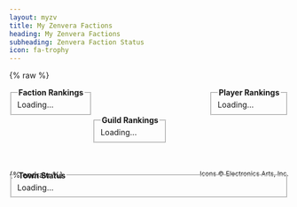 ```yaml
---
layout: myzv
title: My Zenvera Factions
heading: My Zenvera Factions
subheading: Zenvera Faction Status
icon: fa-trophy
---
```

{% raw %}
<div style="float: left;">
<fieldset>
<legend><strong>Faction Rankings</strong></legend>
<div id="faction-rankings">Loading...</div>
</fieldset>
</div>
<div style="float:right;">
<fieldset>
<legend><strong>Player Rankings</strong></legend>
<div id="faction-player-rankings">Loading...</div>
</fieldset>
</div>
<div style="float:left; margin-top: 50px;">
<fieldset>
<legend><strong>Guild Rankings</strong></legend>
<div id="faction-guild-rankings">Loading...</div>
</fieldset>
</div>
<div style="clear: both; position: relative; top: 50px;">
<fieldset>
<legend><strong>Town Status</strong></legend>
<div id="town-status">Loading...</div>
</fieldset>
</div>
<small style="float: right;">Icons &copy; Electronics Arts, Inc.</small>
<script>$.get('https://myzv.herokuapp.com/faction-rankings.php', function( data ) { $( '#faction-rankings' ).html( data ); });</script>
<script>$.get('https://myzv.herokuapp.com/faction-player-rankings.php', function( data ) { $( '#faction-player-rankings' ).html( data ); });</script>
<script>$.get('https://myzv.herokuapp.com/faction-guild-rankings.php', function( data ) { $( '#faction-guild-rankings' ).html( data ); });</script>
<script>$.get('https://myzv.herokuapp.com/faction-town-status.php', function( data ) { $( '#town-status' ).html( data ); });</script>
{% endraw %}